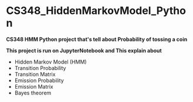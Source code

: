 # CS348_HiddenMarkovModel_Python

**CS348 HMM Python project that's tell about Probability of tossing a coin**

**This project is run on JupyterNotebook and This explain about**
* Hidden Markov Model (HMM)
* Transition Probability
* Transition Matrix
* Emission Probability
* Emission Matrix
* Bayes theorem
